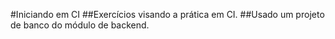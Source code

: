#Iniciando em CI
##Exercícios visando a prática em CI.
##Usado um projeto de banco do módulo de backend.
